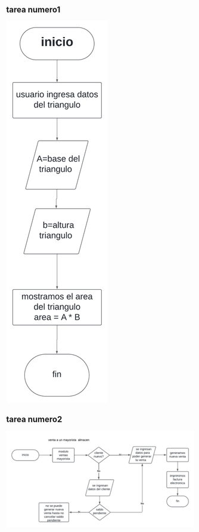  ## tarea numero1 
 ![AreaTriangulo](imgs/area_triangulo.png)

 ## tarea numero2 
 ![Proyecto](imgs/almacen.png)